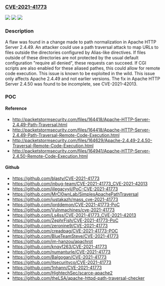 ### [CVE-2021-41773](https://cve.mitre.org/cgi-bin/cvename.cgi?name=CVE-2021-41773)
![](https://img.shields.io/static/v1?label=Product&message=Apache%20HTTP%20Server&color=blue)
![](https://img.shields.io/static/v1?label=Version&message=Apache%20HTTP%20Server%202.4%3D%202.4.49%20&color=brighgreen)
![](https://img.shields.io/static/v1?label=Vulnerability&message=CWE-22%20Improper%20Limitation%20of%20a%20Pathname%20to%20a%20Restricted%20Directory%20('Path%20Traversal')&color=brighgreen)

### Description

A flaw was found in a change made to path normalization in Apache HTTP Server 2.4.49. An attacker could use a path traversal attack to map URLs to files outside the directories configured by Alias-like directives. If files outside of these directories are not protected by the usual default configuration "require all denied", these requests can succeed. If CGI scripts are also enabled for these aliased pathes, this could allow for remote code execution. This issue is known to be exploited in the wild. This issue only affects Apache 2.4.49 and not earlier versions. The fix in Apache HTTP Server 2.4.50 was found to be incomplete, see CVE-2021-42013.

### POC

#### Reference
- http://packetstormsecurity.com/files/164418/Apache-HTTP-Server-2.4.49-Path-Traversal.html
- http://packetstormsecurity.com/files/164418/Apache-HTTP-Server-2.4.49-Path-Traversal-Remote-Code-Execution.html
- http://packetstormsecurity.com/files/164629/Apache-2.4.49-2.4.50-Traversal-Remote-Code-Execution.html
- http://packetstormsecurity.com/files/164941/Apache-HTTP-Server-2.4.50-Remote-Code-Execution.html

#### Github
- https://github.com/blasty/CVE-2021-41773
- https://github.com/inbug-team/CVE-2021-41773_CVE-2021-42013
- https://github.com/iilegacyyii/PoC-CVE-2021-41773
- https://github.com/MrCl0wnLab/SimplesApachePathTraversal
- https://github.com/justakazh/mass_cve-2021-41773
- https://github.com/lorddemon/CVE-2021-41773-PoC
- https://github.com/Vulnmachines/cve-2021-41773
- https://github.com/Ls4ss/CVE-2021-41773_CVE-2021-42013
- https://github.com/ZephrFish/CVE-2021-41773-PoC
- https://github.com/zeronine9/CVE-2021-41773
- https://github.com/creadpag/CVE-2021-41773-POC
- https://github.com/BlueTeamSteve/CVE-2021-41773
- https://github.com/im-hanzou/apachrot
- https://github.com/knqyf263/CVE-2021-41773
- https://github.com/numanturle/CVE-2021-41773
- https://github.com/Balgogan/CVE-2021-41773
- https://github.com/itsecurityco/CVE-2021-41773
- https://github.com/1nhann/CVE-2021-41773
- https://github.com/HightechSec/scarce-apache2
- https://github.com/theLSA/apache-httpd-path-traversal-checker

